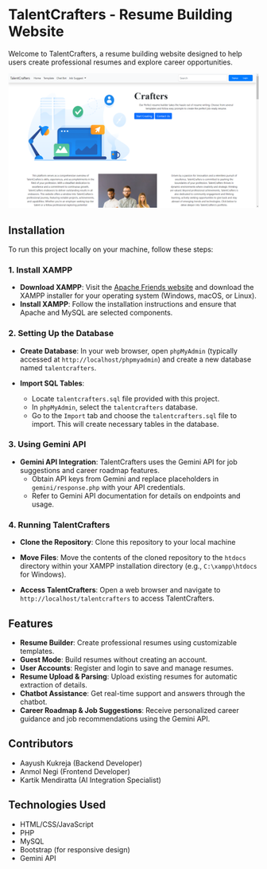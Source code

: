 # TalentCrafters - Resume Building Website

Welcome to TalentCrafters, a resume building website designed to help users create professional resumes and explore career opportunities.

![TalentCrafters](img/talentcrafters.png)
## Installation

To run this project locally on your machine, follow these steps:

### 1. Install XAMPP

- **Download XAMPP**: Visit the [Apache Friends website](https://www.apachefriends.org/index.html) and download the XAMPP installer for your operating system (Windows, macOS, or Linux).
- **Install XAMPP**: Follow the installation instructions and ensure that Apache and MySQL are selected components.

### 2. Setting Up the Database

- **Create Database**: In your web browser, open `phpMyAdmin` (typically accessed at `http://localhost/phpmyadmin`) and create a new database named `talentcrafters`.

- **Import SQL Tables**: 
  - Locate `talentcrafters.sql` file provided with this project.
  - In `phpMyAdmin`, select the `talentcrafters` database.
  - Go to the `Import` tab and choose the `talentcrafters.sql` file to import. This will create necessary tables in the database.

### 3. Using Gemini API

- **Gemini API Integration**: TalentCrafters uses the Gemini API for job suggestions and career roadmap features.
  - Obtain API keys from Gemini and replace placeholders in `gemini/response.php` with your API credentials.
  - Refer to Gemini API documentation for details on endpoints and usage.

### 4. Running TalentCrafters

- **Clone the Repository**: Clone this repository to your local machine

- **Move Files**: Move the contents of the cloned repository to the `htdocs` directory within your XAMPP installation directory (e.g., `C:\xampp\htdocs` for Windows).

- **Access TalentCrafters**: Open a web browser and navigate to `http://localhost/talentcrafters` to access TalentCrafters.

## Features

- **Resume Builder**: Create professional resumes using customizable templates.
- **Guest Mode**: Build resumes without creating an account.
- **User Accounts**: Register and login to save and manage resumes.
- **Resume Upload & Parsing**: Upload existing resumes for automatic extraction of details.
- **Chatbot Assistance**: Get real-time support and answers through the chatbot.
- **Career Roadmap & Job Suggestions**: Receive personalized career guidance and job recommendations using the Gemini API.

## Contributors

- Aayush Kukreja (Backend Developer)
- Anmol Negi (Frontend Developer)
- Kartik Mendiratta (AI Integration Specialist)

## Technologies Used

- HTML/CSS/JavaScript
- PHP
- MySQL
- Bootstrap (for responsive design)
- Gemini API